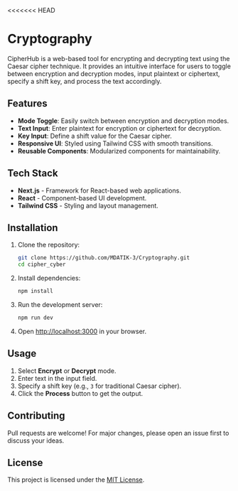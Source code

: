<<<<<<< HEAD
# Cryptography
CipherHub is a web-based tool for encrypting and decrypting text using the Caesar cipher technique. It provides an intuitive interface for users to toggle between encryption and decryption modes, input plaintext or ciphertext, specify a shift key, and process the text accordingly.

## Features

- **Mode Toggle**: Easily switch between encryption and decryption modes.
- **Text Input**: Enter plaintext for encryption or ciphertext for decryption.
- **Key Input**: Define a shift value for the Caesar cipher.
- **Responsive UI**: Styled using Tailwind CSS with smooth transitions.
- **Reusable Components**: Modularized components for maintainability.

## Tech Stack

- **Next.js** - Framework for React-based web applications.
- **React** - Component-based UI development.
- **Tailwind CSS** - Styling and layout management.

## Installation

1. Clone the repository:
   ```sh
   git clone https://github.com/MDATIK-3/Cryptography.git
   cd cipher_cyber
   ```

2. Install dependencies:
   ```sh
   npm install
   ```

3. Run the development server:
   ```sh
   npm run dev
   ```

4. Open [http://localhost:3000](http://localhost:3000) in your browser.

## Usage

1. Select **Encrypt** or **Decrypt** mode.
2. Enter text in the input field.
3. Specify a shift key (e.g., `3` for traditional Caesar cipher).
4. Click the **Process** button to get the output.

## Contributing

Pull requests are welcome! For major changes, please open an issue first to discuss your ideas.

## License

This project is licensed under the [MIT License](LICENSE).

